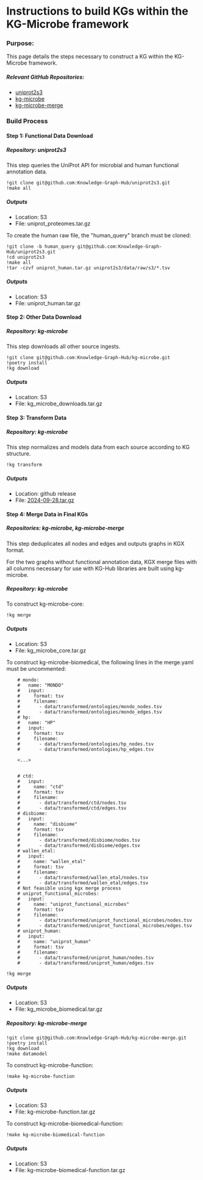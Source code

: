 # Instructions to build KGs within the KG-Microbe framework

### Purpose: 
This page details the steps necessary to construct a KG within the KG-Microbe framework.

##### Relevant GitHub Repositories:
- [uniprot2s3](https://github.com/Knowledge-Graph-Hub/uniprot2s3.git) 
- [kg-microbe](https://github.com/Knowledge-Graph-Hub/kg-microbe.git) 
- [kg-microbe-merge](https://github.com/Knowledge-Graph-Hub/kg-microbe-merge.git) 

### Build Process

#### Step 1: Functional Data Download
##### Repository: uniprot2s3

This step queries the UniProt API for microbial and human functional annotation data. 

```
!git clone git@github.com:Knowledge-Graph-Hub/uniprot2s3.git
!make all
```
##### Outputs
- Location: S3
- File: uniprot_proteomes.tar.gz

To create the human raw file, the "human_query" branch must be cloned:

```
!git clone -b human_query git@github.com:Knowledge-Graph-Hub/uniprot2s3.git
!cd uniprot2s3
!make all
!tar -czvf uniprot_human.tar.gz uniprot2s3/data/raw/s3/*.tsv
```

##### Outputs
- Location: S3
- File: uniprot_human.tar.gz <add link>

#### Step 2: Other Data Download
##### Repository: kg-microbe

This step downloads all other source ingests.

```
!git clone git@github.com:Knowledge-Graph-Hub/kg-microbe.git
!poetry install
!kg download
```

##### Outputs
- Location: S3
- File: kg_microbe_downloads.tar.gz <add link>

#### Step 3: Transform Data
##### Repository: kg-microbe

This step normalizes and models data from each source according to KG structure.

```
!kg transform
```

##### Outputs
- Location: github release
- File: [2024-09-28.tar.gz](https://github.com/Knowledge-Graph-Hub/kg-microbe/archive/refs/tags/2024-09-28.tar.gz)

#### Step 4: Merge Data in Final KGs
##### Repositories: kg-microbe, kg-microbe-merge

This step deduplicates all nodes and edges and outputs graphs in KGX format.

For the two graphs without functional annotation data, KGX merge files with all columns necessary for use with KG-Hub libraries are built using kg-microbe.

##### Repository: kg-microbe

To construct kg-microbe-core:

```
!kg merge
```

##### Outputs
- Location: S3
- File: kg_microbe_core.tar.gz <add link>

To construct kg-microbe-biomedical, the following lines in the merge.yaml must be uncommented: 

```
    # mondo:
    #   name: "MONDO"
    #   input:
    #     format: tsv
    #     filename:
    #       - data/transformed/ontologies/mondo_nodes.tsv
    #       - data/transformed/ontologies/mondo_edges.tsv
    # hp:
    #   name: "HP"
    #   input:
    #     format: tsv
    #     filename:
    #       - data/transformed/ontologies/hp_nodes.tsv
    #       - data/transformed/ontologies/hp_edges.tsv
    
    <...>
    
    
    # ctd:
    #   input:
    #     name: "ctd"
    #     format: tsv
    #     filename:
    #       - data/transformed/ctd/nodes.tsv
    #       - data/transformed/ctd/edges.tsv
    # disbiome:
    #   input:
    #     name: "disbiome"
    #     format: tsv
    #     filename:
    #       - data/transformed/disbiome/nodes.tsv
    #       - data/transformed/disbiome/edges.tsv
    # wallen_etal:
    #   input:
    #     name: "wallen_etal"
    #     format: tsv
    #     filename:
    #       - data/transformed/wallen_etal/nodes.tsv
    #       - data/transformed/wallen_etal/edges.tsv
    # Not feasible using kgx merge process
    # uniprot_functional_microbes:
    #   input:
    #     name: "uniprot_functional_microbes"
    #     format: tsv
    #     filename:
    #       - data/transformed/uniprot_functional_microbes/nodes.tsv
    #       - data/transformed/uniprot_functional_microbes/edges.tsv
    # uniprot_human:
    #   input:
    #     name: "uniprot_human"
    #     format: tsv
    #     filename:
    #       - data/transformed/uniprot_human/nodes.tsv
    #       - data/transformed/uniprot_human/edges.tsv
```

```
!kg merge
```

##### Outputs
- Location: S3
- File: kg_microbe_biomedical.tar.gz <add link>


##### Repository: kg-microbe-merge

```
!git clone git@github.com:Knowledge-Graph-Hub/kg-microbe-merge.git
!poetry install
!kg download
!make datamodel 
```

To construct kg-microbe-function:

```
!make kg-microbe-function
```

##### Outputs
- Location: S3
- File: kg-microbe-function.tar.gz <add link>

To construct kg-microbe-biomedical-function:

```
!make kg-microbe-biomedical-function
```

##### Outputs
- Location: S3
- File: kg-microbe-biomedical-function.tar.gz <add link>